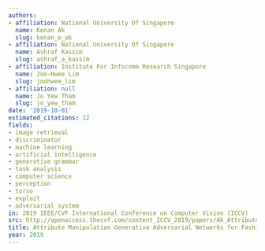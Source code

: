 ```yaml
---
authors:
- affiliation: National University Of Singapore
  name: Kenan Ak
  slug: kenan_e_ak
- affiliation: National University Of Singapore
  name: Ashraf Kassim
  slug: ashraf_a_kassim
- affiliation: Institute For Infocomm Research Singapore
  name: Joo-Hwee Lim
  slug: joohwee_lim
- affiliation: null
  name: Jo Yew Tham
  slug: jo_yew_tham
date: '2019-10-01'
estimated_citations: 12
fields:
- image retrieval
- discriminator
- machine learning
- artificial intelligence
- generative grammar
- task analysis
- computer science
- perception
- torso
- exploit
- adversarial system
in: 2019 IEEE/CVF International Conference on Computer Vision (ICCV)
src: http://openaccess.thecvf.com/content_ICCV_2019/papers/Ak_Attribute_Manipulation_Generative_Adversarial_Networks_for_Fashion_Images_ICCV_2019_paper.pdf
title: Attribute Manipulation Generative Adversarial Networks for Fashion Images
year: 2019
---
```

